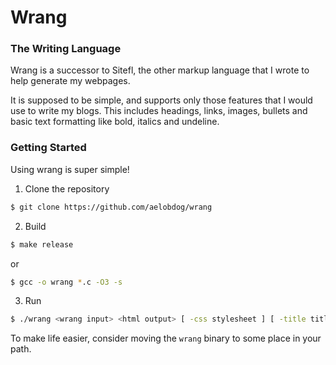 # Wrang

### The Writing Language

Wrang is a successor to Sitefl, the other markup language that I wrote to help generate my webpages.

It is supposed to be simple, and supports only those features that I would use to write my blogs. This includes headings, links, images, bullets and basic text formatting like bold, italics and undeline.

### Getting Started

Using wrang is super simple!

1. Clone the repository
```bash
$ git clone https://github.com/aelobdog/wrang
```

2. Build
```bash
$ make release
```
or
```bash
$ gcc -o wrang *.c -O3 -s
```

3. Run
```bash
$ ./wrang <wrang input> <html output> [ -css stylesheet ] [ -title title ]
```

To make life easier, consider moving the `wrang` binary to some place in your path.
